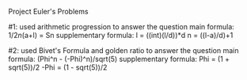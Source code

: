 Project Euler's Problems



#1: used arithmetic progression to answer the question
  main formula:
    1/2*n*(a+l) = Sn
  supplementary formula:
    l = ((int)(l/d))*d
    n = ((l-a)/d)+1

#2: used Bivet's Formula and golden ratio to answer the question
  main formula:
    (Phi^n - (-Phi)^n)/sqrt(5)
  supplementary formula:
    Phi = (1 + sqrt(5))/2
    -Phi = (1 - sqrt(5))/2
